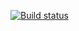 [![Build status](https://ci.appveyor.com/api/projects/status/b6vl62i34hia4xhp?svg=true)](https://ci.appveyor.com/project/ShaNS8D/ahj-5)

